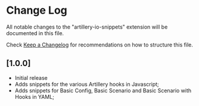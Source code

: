 # Change Log

All notable changes to the "artillery-io-snippets" extension will be documented in this file.

Check [Keep a Changelog](http://keepachangelog.com/) for recommendations on how to structure this file.

## [1.0.0]

- Initial release
- Adds snippets for the various Artillery hooks in Javascript;
- Adds snippets for Basic Config, Basic Scenario and Basic Scenario with Hooks in YAML;